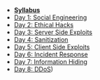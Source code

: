 - **[Syllabus](README.md)**
- [Day 1: Social Engineering](Lessons/SocialEngineering.md)
- [Day 2: Ethical Hacks](Lessons/EthicalHacking.md)
- [Day 3: Server Side Exploits](Lessons/ServerSideExploits.md)
- [Day 4: Sanitization](Lessons/Sanitization.md)
- [Day 5: Client Side Exploits](Lessons/ClientSideExploits.md)
- [Day 6: Incident Response](Lessons/IncidentResponse.md)
- [Day 7: Information Hiding](Lessons/Steganography.md)
- [Day 8: DDoS](Lessons/DDoS.md))
